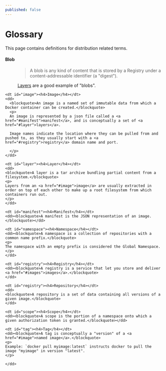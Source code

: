 ```yaml
---
published: false
---
```


# Glossary

This page contains definitions for distribution related terms.

<dl>
	<dt id="blob"><h4>Blob</h4></dt>
	<dd>
      <blockquote>A blob is any kind of content that is stored by a Registry under a content-addressable identifier (a "digest").</blockquote>
      <p>
      	<a href="#layer">Layers</a> are a good example of "blobs".
      </p>
	</dd>

	<dt id="image"><h4>Image</h4></dt>
	<dd>
      <blockquote>An image is a named set of immutable data from which a Docker container can be created.</blockquote>
      <p>
      An image is represented by a json file called a <a href="#manifest">manifest</a>, and is conceptually a set of <a href="#layer">layers</a>.

      Image names indicate the location where they can be pulled from and pushed to, as they usually start with a <a href="#registry">registry</a> domain name and port.

      </p>
    </dd>

	<dt id="layer"><h4>Layer</h4></dt>
	<dd>
	<blockquote>A layer is a tar archive bundling partial content from a filesystem.</blockquote>
	<p>
	Layers from an <a href="#image">image</a> are usually extracted in order on top of each other to make up a root filesystem from which containers run out.
	</p>
	</dd>

	<dt id="manifest"><h4>Manifest</h4></dt>
	<dd><blockquote>A manifest is the JSON representation of an image.</blockquote></dd>

	<dt id="namespace"><h4>Namespace</h4></dt>
	<dd><blockquote>A namespace is a collection of repositories with a common name prefix.</blockquote>
	<p>
	The namespace with an empty prefix is considered the Global Namespace.
	</p>
	</dd>

	<dt id="registry"><h4>Registry</h4></dt>
	<dd><blockquote>A registry is a service that let you store and deliver <a href="#images">images</a>.</blockquote>
	</dd>

	<dt id="registry"><h4>Repository</h4></dt>
	<dd>
	<blockquote>A repository is a set of data containing all versions of a given image.</blockquote>
	</dd>

	<dt id="scope"><h4>Scope</h4></dt>
	<dd><blockquote>A scope is the portion of a namespace onto which a given authorization token is granted.</blockquote></dd>

	<dt id="tag"><h4>Tag</h4></dt>
	<dd><blockquote>A tag is conceptually a "version" of a <a href="#image">named image</a>.</blockquote>
	<p>
	Example: `docker pull myimage:latest` instructs docker to pull the image "myimage" in version "latest".
	</p>

	</dd>


</dl>